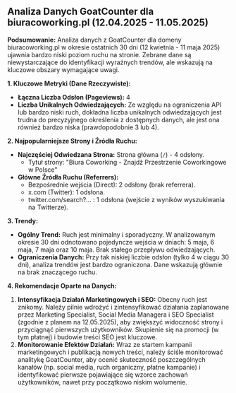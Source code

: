## Analiza Danych GoatCounter dla biuracoworking.pl (12.04.2025 - 11.05.2025)

**Podsumowanie:**
Analiza danych z GoatCounter dla domeny biuracoworking.pl w okresie ostatnich 30 dni (12 kwietnia - 11 maja 2025) ujawnia bardzo niski poziom ruchu na stronie. Zebrane dane są niewystarczające do identyfikacji wyraźnych trendów, ale wskazują na kluczowe obszary wymagające uwagi.

**1. Kluczowe Metryki (Dane Rzeczywiste):**

*   **Łączna Liczba Odsłon (Pageviews):** 4
*   **Liczba Unikalnych Odwiedzających:** Ze względu na ograniczenia API lub bardzo niski ruch, dokładna liczba unikalnych odwiedzających jest trudna do precyzyjnego określenia z dostępnych danych, ale jest ona również bardzo niska (prawdopodobnie 3 lub 4).

**2. Najpopularniejsze Strony i Źródła Ruchu:**

*   **Najczęściej Odwiedzana Strona:** Strona główna (`/`) - 4 odsłony.
    *   Tytuł strony: "Biura Coworking - Znajdź Przestrzenie Coworkingowe w Polsce"
*   **Główne Źródła Ruchu (Referrers):**
    *   Bezpośrednie wejścia (Direct): 2 odsłony (brak referrera).
    *   x.com (Twitter): 1 odsłona.
    *   twitter.com/search?... : 1 odsłona (wejście z wyników wyszukiwania na Twitterze).

**3. Trendy:**

*   **Ogólny Trend:** Ruch jest minimalny i sporadyczny. W analizowanym okresie 30 dni odnotowano pojedyncze wejścia w dniach: 5 maja, 6 maja, 7 maja oraz 10 maja. Brak stałego przepływu odwiedzających.
*   **Ograniczenia Danych:** Przy tak niskiej liczbie odsłon (tylko 4 w ciągu 30 dni), analiza trendów jest bardzo ograniczona. Dane wskazują głównie na brak znaczącego ruchu.

**4. Rekomendacje Oparte na Danych:**

1.  **Intensyfikacja Działań Marketingowych i SEO:** Obecny ruch jest znikomy. Należy pilnie wdrożyć i zintensyfikować działania zaplanowane przez Marketing Specialist, Social Media Managera i SEO Specialist (zgodnie z planem na 12.05.2025), aby zwiększyć widoczność strony i przyciągnąć pierwszych użytkowników. Skupienie się na promocji (w tym płatnej) i budowie treści SEO jest kluczowe.
2.  **Monitorowanie Efektów Działań:** Wraz ze startem kampanii marketingowych i publikacją nowych treści, należy ściśle monitorować analitykę GoatCounter, aby ocenić skuteczność poszczególnych kanałów (np. social media, ruch organiczny, płatne kampanie) i identyfikować pierwsze pojawiające się wzorce zachowań użytkowników, nawet przy początkowo niskim wolumenie.
